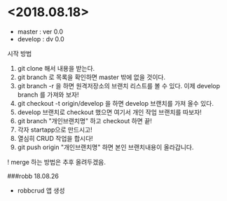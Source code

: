 # <2018.08.18>
- master : ver 0.0
- develop : dv 0.0

시작 방법
1. git clone 해서 내용을 받는다.
2. git branch 로 목록을 확인하면 master 밖에 없을 것이다.
3. git branch -r 을 하면 원격저장소의 브랜치 리스트를 볼 수 있다. 이제 develop branch 를 가져와 보자!
4. git checkout -t origin/develop 을 하면 develop 브랜치를 가져 올수 있다.
5. develop 브랜치로 checkout 했으면 여기서 개인 작업 브랜치를 따보자!
6. git branch "개인브랜치명" 하고 checkout 하면 끝!
7. 각자 startapp으로 만드시고!
8. 열심히 CRUD 작업을 합시다!
9. git push origin "개인브랜치명" 하면 본인 브랜치내용이 올라갑니다.

! merge 하는 방법은 추후 올려두겠음.

###robb
18.08.26
* robbcrud 앱 생성